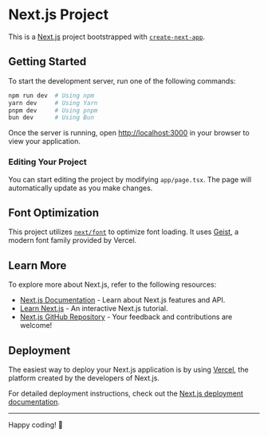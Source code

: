 # Next.js Project

This is a [Next.js](https://nextjs.org) project bootstrapped with [`create-next-app`](https://nextjs.org/docs/app/api-reference/cli/create-next-app).

## Getting Started

To start the development server, run one of the following commands:

```bash
npm run dev  # Using npm
yarn dev     # Using Yarn
pnpm dev     # Using pnpm
bun dev      # Using Bun
```

Once the server is running, open [http://localhost:3000](http://localhost:3000) in your browser to view your application.

### Editing Your Project

You can start editing the project by modifying `app/page.tsx`. The page will automatically update as you make changes.

## Font Optimization

This project utilizes [`next/font`](https://nextjs.org/docs/app/building-your-application/optimizing/fonts) to optimize font loading. It uses [Geist](https://vercel.com/font), a modern font family provided by Vercel.

## Learn More

To explore more about Next.js, refer to the following resources:

- [Next.js Documentation](https://nextjs.org/docs) - Learn about Next.js features and API.
- [Learn Next.js](https://nextjs.org/learn) - An interactive Next.js tutorial.
- [Next.js GitHub Repository](https://github.com/vercel/next.js) - Your feedback and contributions are welcome!

## Deployment

The easiest way to deploy your Next.js application is by using [Vercel](https://vercel.com/new?utm_medium=default-template&filter=next.js&utm_source=create-next-app&utm_campaign=create-next-app), the platform created by the developers of Next.js.

For detailed deployment instructions, check out the [Next.js deployment documentation](https://nextjs.org/docs/app/building-your-application/deploying).

---

Happy coding! 🚀
